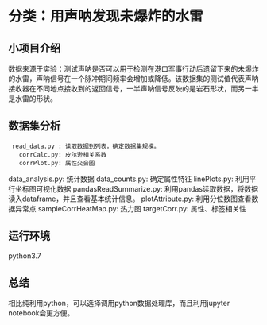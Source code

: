 # 分类：用声呐发现未爆炸的水雷
## 小项目介绍
数据来源于实验：测试声呐是否可以用于检测在港口军事行动后遗留下来的未爆炸的水雷，声呐信号在一个脉冲期间频率会增加或降低。该数据集的测试值代表声呐接收器在不同地点接收到的返回信号，一半声呐信号反映的是岩石形状，而另一半是水雷的形状。
## 数据集分析
     read_data.py : 读取数据到列表，确定数据集规模。
       corrCalc.py: 皮尔逊相关系数
       corrPlot.py: 属性交会图
  data_analysis.py: 统计数据
    data_counts.py: 确定属性特征
      linePlots.py: 利用平行坐标图可视化数据
 pandasReadSummarize.py: 利用pandas读取数据，将数据读入dataframe，并且查看基本统计信息。
       plotAttribute.py: 利用分位数图查看数据异常点
   sampleCorrHeatMap.py: 热力图
          targetCorr.py: 属性、标签相关性
## 运行环境
python3.7
## 总结
相比纯利用python，可以选择调用python数据处理库，而且利用jupyter notebook会更方便。
